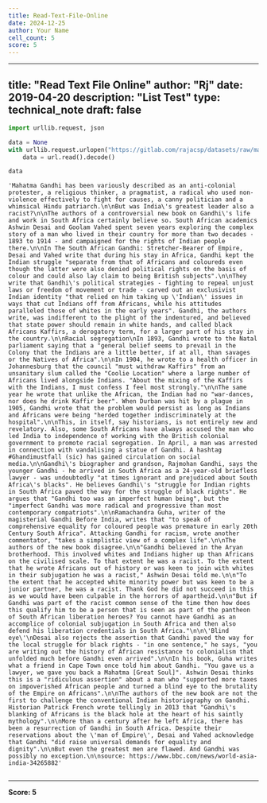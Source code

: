 ```yaml
---
title: Read-Text-File-Online
date: 2024-12-25
author: Your Name
cell_count: 5
score: 5
---
```


---
title: "Read Text File Online"
author: "Rj"
date: 2019-04-20
description: "List Test"
type: technical_note
draft: false
---

```python
import urllib.request, json 
```


```python
data = None
with urllib.request.urlopen("https://gitlab.com/rajacsp/datasets/raw/master/gandhi.txt") as url:
    data = url.read().decode()
```


```python
data
```




    'Mahatma Gandhi has been variously described as an anti-colonial protester, a religious thinker, a pragmatist, a radical who used non-violence effectively to fight for causes, a canny politician and a whimsical Hindu patriarch.\n\nBut was India\'s greatest leader also a racist?\n\nThe authors of a controversial new book on Gandhi\'s life and work in South Africa certainly believe so. South African academics Ashwin Desai and Goolam Vahed spent seven years exploring the complex story of a man who lived in their country for more than two decades - 1893 to 1914 - and campaigned for the rights of Indian people there.\n\nIn The South African Gandhi: Stretcher-Bearer of Empire, Desai and Vahed write that during his stay in Africa, Gandhi kept the Indian struggle "separate from that of Africans and coloureds even though the latter were also denied political rights on the basis of colour and could also lay claim to being British subjects".\n\nThey write that Gandhi\'s political strategies - fighting to repeal unjust laws or freedom of movement or trade - carved out an exclusivist Indian identity "that relied on him taking up \'Indian\' issues in ways that cut Indians off from Africans, while his attitudes paralleled those of whites in the early years". Gandhi, the authors write, was indifferent to the plight of the indentured, and believed that state power should remain in white hands, and called black Africans Kaffirs, a derogatory term, for a larger part of his stay in the country.\n\nRacial segregation\nIn 1893, Gandhi wrote to the Natal parliament saying that a "general belief seems to prevail in the Colony that the Indians are a little better, if at all, than savages or the Natives of Africa".\n\nIn 1904, he wrote to a health officer in Johannesburg that the council "must withdraw Kaffirs" from an unsanitary slum called the "Coolie Location" where a large number of Africans lived alongside Indians. "About the mixing of the Kaffirs with the Indians, I must confess I feel most strongly."\n\nThe same year he wrote that unlike the African, the Indian had no "war-dances, nor does he drink Kaffir beer". When Durban was hit by a plague in 1905, Gandhi wrote that the problem would persist as long as Indians and Africans were being "herded together indiscriminately at the hospital".\n\nThis, in itself, say historians, is not entirely new and revelatory. Also, some South Africans have always accused the man who led India to independence of working with the British colonial government to promote racial segregation. In April, a man was arrested in connection with vandalising a statue of Gandhi. A hashtag #Ghandimustfall (sic) has gained circulation on social media.\n\nGandhi\'s biographer and grandson, Rajmohan Gandhi, says the younger Gandhi - he arrived in South Africa as a 24-year-old briefless lawyer - was undoubtedly "at times ignorant and prejudiced about South Africa\'s blacks". He believes Gandhi\'s "struggle for Indian rights in South Africa paved the way for the struggle of black rights". He argues that "Gandhi too was an imperfect human being", but the "imperfect Gandhi was more radical and progressive than most contemporary compatriots".\n\nRamachandra Guha, writer of the magisterial Gandhi Before India, writes that "to speak of comprehensive equality for coloured people was premature in early 20th Century South Africa". Attacking Gandhi for racism, wrote another commentator, "takes a simplistic view of a complex life".\n\nThe authors of the new book disagree.\n\n"Gandhi believed in the Aryan brotherhood. This involved whites and Indians higher up than Africans on the civilised scale. To that extent he was a racist. To the extent that he wrote Africans out of history or was keen to join with whites in their subjugation he was a racist," Ashwin Desai told me.\n\n"To the extent that he accepted white minority power but was keen to be a junior partner, he was a racist. Thank God he did not succeed in this as we would have been culpable in the horrors of apartheid.\n\n"But if Gandhi was part of the racist common sense of the time then how does this qualify him to be a person that is seen as part of the pantheon of South African liberation heroes? You cannot have Gandhi as an accomplice of colonial subjugation in South Africa and then also defend his liberation credentials in South Africa."\n\n\'Blind eye\'\nDesai also rejects the assertion that Gandhi paved the way for the local struggle for black rights - "in one sentence," he says, "you are writing out the history of African resistance to colonialism that unfolded much before Gandhi even arrived".\n\nIn his book, Guha writes what a friend in Cape Town once told him about Gandhi. "You gave us a lawyer, we gave you back a Mahatma [Great Soul]". Ashwin Desai thinks this is a "ridiculous assertion" about a man who "supported more taxes on impoverished African people and turned a blind eye to the brutality of the Empire on Africans".\n\nThe authors of the new book are not the first to challenge the conventional Indian historiography on Gandhi. Historian Patrick French wrote tellingly in 2013 that "Gandhi\'s blanking of Africans is the black hole at the heart of his saintly mythology".\n\nMore than a century after he left Africa, there has been a resurrection of Gandhi in South Africa. Despite their reservations about the \'man of Empire\', Desai and Vahed acknowledge that Gandhi "did raise universal demands for equality and dignity".\n\nBut even the greatest men are flawed. And Gandhi was possibly no exception.\n\nsource: https://www.bbc.com/news/world-asia-india-34265882'




```python

```


---
**Score: 5**